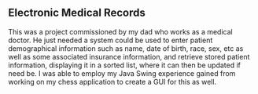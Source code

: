 Electronic Medical Records
--------------------------
This was a project commissioned by my dad who works as a medical doctor. He just needed a system could be used to enter patient demographical information such as name, date of birth, race, sex, etc as well as some associated insurance information, and retrieve stored patient information, displaying it in a sorted list, where it can then be updated if need be. I was able to employ my Java Swing experience gained from working on my chess application to create a GUI for this as well.
